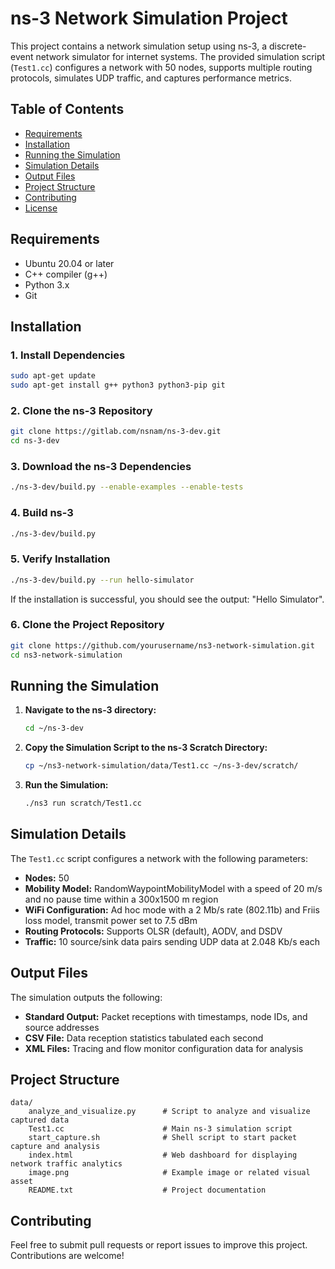 
# ns-3 Network Simulation Project

This project contains a network simulation setup using ns-3, a discrete-event network simulator for internet systems. The provided simulation script (`Test1.cc`) configures a network with 50 nodes, supports multiple routing protocols, simulates UDP traffic, and captures performance metrics.

## Table of Contents
- [Requirements](#requirements)
- [Installation](#installation)
- [Running the Simulation](#running-the-simulation)
- [Simulation Details](#simulation-details)
- [Output Files](#output-files)
- [Project Structure](#project-structure)
- [Contributing](#contributing)
- [License](#license)

## Requirements
- Ubuntu 20.04 or later
- C++ compiler (g++)
- Python 3.x
- Git

## Installation

### 1. Install Dependencies
```bash
sudo apt-get update
sudo apt-get install g++ python3 python3-pip git
```

### 2. Clone the ns-3 Repository
```bash
git clone https://gitlab.com/nsnam/ns-3-dev.git
cd ns-3-dev
```

### 3. Download the ns-3 Dependencies
```bash
./ns-3-dev/build.py --enable-examples --enable-tests
```

### 4. Build ns-3
```bash
./ns-3-dev/build.py
```

### 5. Verify Installation
```bash
./ns-3-dev/build.py --run hello-simulator
```
If the installation is successful, you should see the output: "Hello Simulator".

### 6. Clone the Project Repository
```bash
git clone https://github.com/yourusername/ns3-network-simulation.git
cd ns3-network-simulation
```

## Running the Simulation

1. **Navigate to the ns-3 directory:**
    ```bash
    cd ~/ns-3-dev
    ```

2. **Copy the Simulation Script to the ns-3 Scratch Directory:**
    ```bash
    cp ~/ns3-network-simulation/data/Test1.cc ~/ns-3-dev/scratch/
    ```

3. **Run the Simulation:**
    ```bash
    ./ns3 run scratch/Test1.cc
    ```

## Simulation Details

The `Test1.cc` script configures a network with the following parameters:
- **Nodes:** 50
- **Mobility Model:** RandomWaypointMobilityModel with a speed of 20 m/s and no pause time within a 300x1500 m region
- **WiFi Configuration:** Ad hoc mode with a 2 Mb/s rate (802.11b) and Friis loss model, transmit power set to 7.5 dBm
- **Routing Protocols:** Supports OLSR (default), AODV, and DSDV
- **Traffic:** 10 source/sink data pairs sending UDP data at 2.048 Kb/s each

## Output Files

The simulation outputs the following:
- **Standard Output:** Packet receptions with timestamps, node IDs, and source addresses
- **CSV File:** Data reception statistics tabulated each second
- **XML Files:** Tracing and flow monitor configuration data for analysis

## Project Structure

```
data/
    analyze_and_visualize.py      # Script to analyze and visualize captured data
    Test1.cc                      # Main ns-3 simulation script
    start_capture.sh              # Shell script to start packet capture and analysis
    index.html                    # Web dashboard for displaying network traffic analytics
    image.png                     # Example image or related visual asset
    README.txt                    # Project documentation
```

## Contributing

Feel free to submit pull requests or report issues to improve this project. Contributions are welcome!

